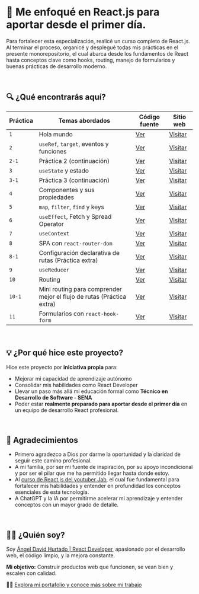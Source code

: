 # 🚀 Me enfoqué en React.js para aportar desde el primer día.

Para fortalecer esta especialización, realicé un curso completo de React.js. Al terminar el proceso, organicé y desplegué todas mis prácticas en el presente monorepositorio, el cual abarca desde los fundamentos de React hasta conceptos clave como hooks, routing, manejo de formularios y buenas prácticas de desarrollo moderno.

<br>

## 🔍 ¿Qué encontrarás aquí?

| Práctica | Temas abordados | Código fuente | Sitio web |
| --- | --- | --- | --- |
| `1` | Hola mundo | [Ver](https://github.com/angeldavidhurtado/learn-react/tree/main/class-1) | [Visitar](https://angeldavidhurtado.github.io/learn-react/class-1/) |
| `2` | `useRef`, `target`, eventos y funciones | [Ver](https://github.com/angeldavidhurtado/learn-react/tree/main/class-2) | [Visitar](https://angeldavidhurtado.github.io/learn-react/class-2/) |
| `2-1` | Práctica 2 (continuación) | [Ver](https://github.com/angeldavidhurtado/learn-react/tree/main/class-2-1) | [Visitar](https://angeldavidhurtado.github.io/learn-react/class-2-1/) |
| `3` | `useState` y estado | [Ver](https://github.com/angeldavidhurtado/learn-react/tree/main/class-3) | [Visitar](https://angeldavidhurtado.github.io/learn-react/class-3/) |
| `3-1` | Práctica 3 (continuación) | [Ver](https://github.com/angeldavidhurtado/learn-react/tree/main/class-3-1) | [Visitar](https://angeldavidhurtado.github.io/learn-react/class-3-1/) |
| `4` | Componentes y sus propiedades | [Ver](https://github.com/angeldavidhurtado/learn-react/tree/main/class-4) | [Visitar](https://angeldavidhurtado.github.io/learn-react/class-4/) |
| `5` | `map`, `filter`, `find` y keys | [Ver](https://github.com/angeldavidhurtado/learn-react/tree/main/class-5) | [Visitar](https://angeldavidhurtado.github.io/learn-react/class-5/) |
| `6` | `useEffect`, Fetch y Spread Operator | [Ver](https://github.com/angeldavidhurtado/learn-react/tree/main/class-6) | [Visitar](https://angeldavidhurtado.github.io/learn-react/class-6/) |
| `7` | `useContext` | [Ver](https://github.com/angeldavidhurtado/learn-react/tree/main/class-7) | [Visitar](https://angeldavidhurtado.github.io/learn-react/class-7/) |
| `8` | SPA con `react-router-dom` | [Ver](https://github.com/angeldavidhurtado/learn-react/tree/main/class-8) | [Visitar](https://angeldavidhurtado.github.io/learn-react/class-8/) |
| `8-1` | Configuración declarativa de rutas (Práctica extra) | [Ver](https://github.com/angeldavidhurtado/learn-react/tree/main/class-8-1) | [Visitar](https://angeldavidhurtado.github.io/learn-react/class-8-1/) |
| `9` | `useReducer` | [Ver](https://github.com/angeldavidhurtado/learn-react/tree/main/class-9) | [Visitar](https://angeldavidhurtado.github.io/learn-react/class-9/) |
| `10` | Routing | [Ver](https://github.com/angeldavidhurtado/learn-react/tree/main/class-10) | [Visitar](https://angeldavidhurtado.github.io/learn-react/class-10/) |
| `10-1` | Mini routing para comprender mejor el flujo de rutas (Práctica extra) | [Ver](https://github.com/angeldavidhurtado/learn-react/tree/main/class-10-1) | [Visitar](https://angeldavidhurtado.github.io/learn-react/class-10-1/) |
| `11` | Formularios con `react-hook-form` | [Ver](https://github.com/angeldavidhurtado/learn-react/tree/main/class-11) | [Visitar](https://angeldavidhurtado.github.io/learn-react/class-11/) |

<br>

## 💡 ¿Por qué hice este proyecto?
Hice este proyecto por **iniciativa propia** para:
* Mejorar mi capacidad de aprendizaje autónomo
* Consolidar mis habilidades como React Developer
* Llevar un paso más allá mi educación formal como **Técnico en Desarrollo de Software - SENA**
* Poder estar **realmente preparado para aportar desde el primer día** en un equipo de desarrollo React profesional.

<br>

## 💛 Agradecimientos
* Primero agradezco a Dios por darme la oportunidad y la claridad de seguir este camino profesional.
* A mi familia, por ser mi fuente de inspiración, por su apoyo incondicional y por ser el pilar que me ha permitido llegar hasta donde estoy.
* Al [curso de React.js del youtuber Jab](https://www.youtube.com/playlist?list=PLRM7PpbqqStKo-NiCuzuYwewZmd9b-EZ9), el cual fue fundamental para fortalecer mis habilidades y entender en profundidad los conceptos esenciales de esta tecnología.
* A ChatGPT y la IA por permitirme acelerar mi aprendizaje y entender conceptos con un mayor grado de detalle.

<br>

## 🙋‍♂️ ¿Quién soy?
Soy [Ángel David Hurtado | React Developer](https://angeldavidhurtado.github.io/), apasionado por el desarrollo web, el código limpio, y la mejora constante.

**Mi objetivo:** Construir productos web que funcionen, se vean bien y escalen con calidad.

💼✨ [Explora mi portafolio y conoce más sobre mi trabajo](https://angeldavidhurtado.github.io)
